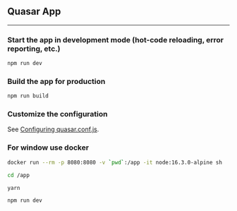 ## Quasar App
---

### Start the app in development mode (hot-code reloading, error reporting, etc.)
```bash
npm run dev
```

### Build the app for production
```bash
npm run build
```

### Customize the configuration
See [Configuring quasar.conf.js](https://quasar.dev/quasar-cli/quasar-conf-js).

### For window use docker
```bash
docker run --rm -p 8080:8080 -v `pwd`:/app -it node:16.3.0-alpine sh

cd /app

yarn

npm run dev

```

